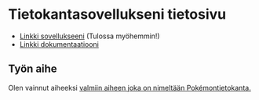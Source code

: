 # Tietokantasovellukseni tietosivu

* [Linkki sovellukseeni](https://www.cs.helsinki.fi) (Tulossa myöhemmin!)
* [Linkki dokumentaatiooni](https://github.com/Zeick/Tsoha-Bootstrap/tree/master/doc/dokumentaatio.pdf)

## Työn aihe

Olen vainnut aiheeksi [valmiin aiheen joka on nimeltään Pokémontietokanta.](http://advancedkittenry.github.io/suunnittelu_ja_tyoymparisto/aiheet/Pokemon-kanta.html) 

